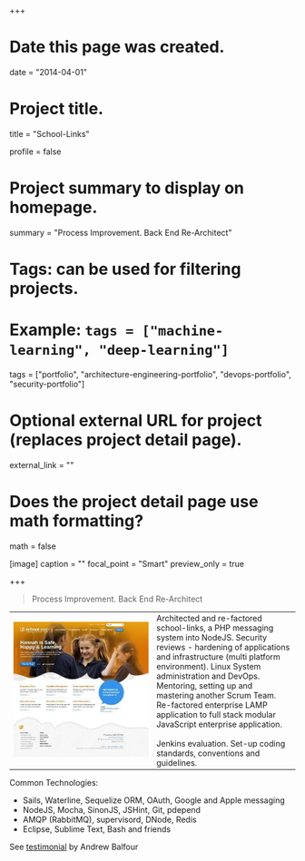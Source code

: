 +++
# Date this page was created.
date = "2014-04-01"

# Project title.
title = "School-Links"

profile = false

# Project summary to display on homepage.
summary = "Process Improvement. Back End Re-Architect"

# Tags: can be used for filtering projects.
# Example: `tags = ["machine-learning", "deep-learning"]`
tags = ["portfolio", "architecture-engineering-portfolio", "devops-portfolio", "security-portfolio"]

# Optional external URL for project (replaces project detail page).
external_link = ""

# Does the project detail page use math formatting?
math = false

[image]
caption = ""
focal_point = "Smart"
preview_only = true

+++

> Process Improvement. Back End Re-Architect

<table>
   <tr>
      <td style="text-align: left; width: 50%"><a href="https://www.school-links.org.nz/" target="_blank"><img src="featured.jpg"></a></td>
      <td style="text-align: left">
         Architected and re-factored school-links, a PHP messaging system into NodeJS. Security reviews - hardening of applications and infrastructure (multi platform environment). Linux System administration and DevOps. Mentoring, setting up and mastering another Scrum Team. Re-factored enterprise LAMP application to full stack modular JavaScript enterprise application.
         <br><br>
         Jenkins evaluation. Set-up coding standards, conventions and guidelines.         
      </td>
   </tr>
</table>

Common Technologies:

* Sails, Waterline, Sequelize ORM, OAuth, Google and Apple messaging
* NodeJS, Mocha, SinonJS, JSHint, Git, pdepend
* AMQP (RabbitMQ), supervisord, DNode, Redis
* Eclipse, Sublime Text, Bash and friends

See <a href="../testimonial-andrew-balfour">testimonial</a> by Andrew Balfour





